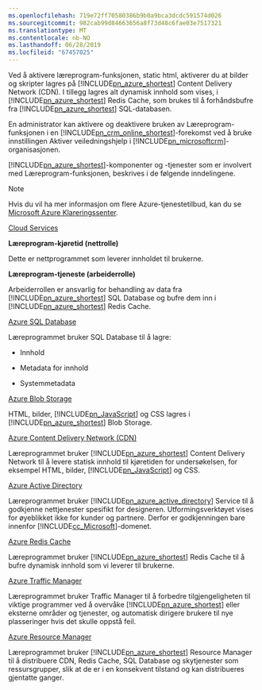 ```yaml
---
ms.openlocfilehash: 719e72ff70580386b9b0a9bca3dcdc591574d026
ms.sourcegitcommit: 982cab99d84663656a8f73d48c6fae03e7517321
ms.translationtype: MT
ms.contentlocale: nb-NO
ms.lasthandoff: 06/28/2019
ms.locfileid: "67457025"
---
```

Ved å aktivere læreprogram-funksjonen, static html, aktiverer du at bilder og skripter lagres på [!INCLUDE[pn_azure_shortest](pn-azure-shortest.md)] Content Delivery Network (CDN). I tillegg lagres alt dynamisk innhold som vises, i [!INCLUDE[pn_azure_shortest](pn-azure-shortest.md)] Redis Cache, som brukes til å forhåndsbufre fra [!INCLUDE[pn_azure_shortest](pn-azure-shortest.md)] SQL-databasen.  
  
 En administrator kan aktivere og deaktivere bruken av Læreprogram-funksjonen i en [!INCLUDE[pn_crm_online_shortest](pn-crm-online-shortest.md)]-forekomst ved å bruke innstillingen Aktiver veiledningshjelp i [!INCLUDE[pn_microsoftcrm](pn-microsoftcrm.md)]-organisasjonen.  
  
 [!INCLUDE[pn_azure_shortest](pn-azure-shortest.md)]-komponenter og -tjenester som er involvert med Læreprogram-funksjonen, beskrives i de følgende inndelingene.  
  
> [!NOTE]
>  Hvis du vil ha mer informasjon om flere Azure-tjenestetilbud, kan du se [Microsoft Azure Klareringssenter](https://azure.microsoft.com/support/trust-center/).  
  
 [Cloud Services](https://azure.microsoft.com/services/cloud-services/)  
  
 **Læreprogram-kjøretid (nettrolle)**  
  
 Dette er nettprogrammet som leverer innholdet til brukerne.  
  
 **Læreprogram-tjeneste (arbeiderrolle)**  
  
 Arbeiderrollen er ansvarlig for behandling av data fra [!INCLUDE[pn_azure_shortest](pn-azure-shortest.md)] SQL Database og bufre dem inn i [!INCLUDE[pn_azure_shortest](pn-azure-shortest.md)] Redis Cache.  
  
 [Azure SQL Database](https://azure.microsoft.com/services/sql-database/)  
  
 Læreprogrammet bruker SQL Database til å lagre:  
  
-   Innhold  
  
-   Metadata for innhold  
  
-   Systemmetadata  
  
 [Azure Blob Storage](https://azure.microsoft.com/services/storage/)  
  
 HTML, bilder, [!INCLUDE[pn_JavaScript](pn-javascript.md)] og CSS lagres i [!INCLUDE[pn_azure_shortest](pn-azure-shortest.md)] Blob Storage.  
  
 [Azure Content Delivery Network  (CDN)](https://azure.microsoft.com/services/cdn/)  
  
 Læreprogrammet bruker [!INCLUDE[pn_azure_shortest](pn-azure-shortest.md)] Content Delivery Network til å levere statisk innhold til kjøretiden for undersøkelsen, for eksempel HTML, bilder, [!INCLUDE[pn_JavaScript](pn-javascript.md)] og CSS.  
  
 [Azure Active Directory](https://azure.microsoft.com/services/active-directory/)  
  
 Læreprogrammet bruker [!INCLUDE[pn_azure_active_directory](pn-azure-active-directory.md)] Service til å godkjenne nettjenester spesifikt for designeren. Utformingsverktøyet vises for øyeblikket ikke for kunder og partnere. Derfor er godkjenningen bare innenfor [!INCLUDE[cc_Microsoft](cc-microsoft.md)]-domenet.  
  
 [Azure Redis Cache](https://azure.microsoft.com/services/cache/)  
  
 Læreprogrammet bruker [!INCLUDE[pn_azure_shortest](pn-azure-shortest.md)] Redis Cache til å bufre dynamisk innhold som vi leverer til brukerne.  
  
 [Azure Traffic Manager](https://azure.microsoft.com/services/traffic-manager/)  
  
 Læreprogrammet bruker Traffic Manager til å forbedre tilgjengeligheten til viktige programmer ved å overvåke [!INCLUDE[pn_azure_shortest](pn-azure-shortest.md)] eller eksterne områder og tjenester, og automatisk dirigere brukere til nye plasseringer hvis det skulle oppstå feil.  
  
 [Azure Resource Manager](https://azure.microsoft.com/features/resource-manager/)  
  
 Læreprogrammet bruker [!INCLUDE[pn_azure_shortest](pn-azure-shortest.md)] Resource Manager til å distribuere CDN, Redis Cache, SQL Database og skytjenester som ressursgrupper, slik at de er i en konsekvent tilstand og kan distribueres gjentatte ganger.